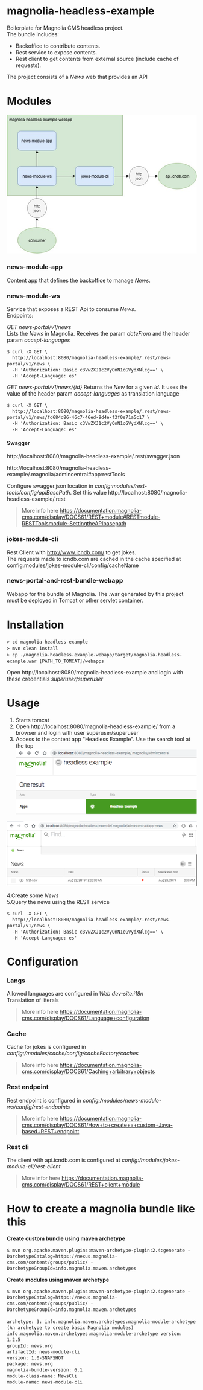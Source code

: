 # magnolia-headless-example
Boilerplate for Magnolia CMS headless project.  
The bundle includes:  
- Backoffice to contribute contents.
- Rest service to expose contents.
- Rest client to get contents from external source (include cache of requests).  

The project consists of a *News* web that provides an API

# Modules
![Modules](_dev/magnolia-headless-example.jpg)
### news-module-app
Content app that defines the backoffice to manage *News*.
### news-module-ws
Service that exposes a REST Api to consume *News*.  
Endpoints:  

*GET news-portal/v1/news*  
Lists the *News* in Magnolia. Receives the param *dateFrom* and the header param *accept-languages*
```
$ curl -X GET \
  http://localhost:8080/magnolia-headless-example/.rest/news-portal/v1/news \
  -H 'Authorization: Basic c3VwZXJ1c2VyOnN1cGVydXNlcg==' \
  -H 'Accept-Language: es'
```

*GET news-portal/v1/news/{id}*
Returns the *New* for a given *id*. It uses the value of the header param *accept-languages* as translation language
```  
$ curl -X GET \
  http://localhost:8080/magnolia-headless-example/.rest/news-portal/v1/news/fd684d86-46c7-46ed-9d4e-f3f0e71a5c17 \
  -H 'Authorization: Basic c3VwZXJ1c2VyOnN1cGVydXNlcg==' \
  -H 'Accept-Language: es'
```

#### Swagger
http://localhost:8080/magnolia-headless-example/.rest/swagger.json  
    
http://localhost:8080/magnolia-headless-example/.magnolia/admincentral#app:restTools

Configure swagger.json location in *config:modules/rest-tools/config/apiBasePath*.
Set this value http://localhost:8080/magnolia-headless-example/.rest

> More info here https://documentation.magnolia-cms.com/display/DOCS61/REST+module#RESTmodule-RESTToolsmodule-SettingtheAPIbasepath
### jokes-module-cli
Rest Client with http://www.icndb.com/ to get jokes.  
The requests made to icndb.com are cached in the cache specified at config:modules/jokes-module-cli/config/cacheName
### news-portal-and-rest-bundle-webapp
Webapp for the bundle of Magnolia. The .war generated by this project must be deployed in Tomcat or other servlet container.  
# Installation

`> cd magnolia-headless-example`  
`> mvn clean install`  
`> cp ./magnolia-headless-example-webapp/target/magnolia-headless-example.war [PATH_TO_TOMCAT]/webapps`  

Open http://localhost:8080/magnolia-headless-example and login with these credentials *superuser/superuser*

# Usage
1. Starts tomcat
2. Open http://localhost:8080/magnolia-headless-example/ from a browser and login with user superuser/superuser
3. Access to the content app "Headless Example". Use the search tool at the top
![Headless content app](_dev/open-headless-example.png)
  
![Headless content app](_dev/open-headless-example-2.png)
    
4.Create some *News*  
5.Query the news using the REST service
```
$ curl -X GET \
  http://localhost:8080/magnolia-headless-example/.rest/news-portal/v1/news \
  -H 'Authorization: Basic c3VwZXJ1c2VyOnN1cGVydXNlcg==' \
  -H 'Accept-Language: es'
```

# Configuration
### Langs
Allowed languages are configured in *Web dev-site:i18n*  
Translation of literals 
> More info here https://documentation.magnolia-cms.com/display/DOCS61/Language+configuration
### Cache
Cache for jokes is configured in *config:/modules/cache/config/cacheFactory/caches*  
> More info here https://documentation.magnolia-cms.com/display/DOCS61/Caching+arbitrary+objects
### Rest endpoint
Rest endpoint is configured in *config:/modules/news-module-ws/config/rest-endpoints*
> More info here https://documentation.magnolia-cms.com/display/DOCS61/How+to+create+a+custom+Java-based+REST+endpoint
### Rest cli
The client with api.icndb.com is configured at *config:/modules/jokes-module-cli/rest-client*
> More infor here https://documentation.magnolia-cms.com/display/DOCS61/REST+client+module

# How to create a magnolia bundle like this 

**Create custom bundle using maven archetype**  
```
$ mvn org.apache.maven.plugins:maven-archetype-plugin:2.4:generate -DarchetypeCatalog=https://nexus.magnolia-cms.com/content/groups/public/ -DarchetypeGroupId=info.magnolia.maven.archetypes
```
  
**Create modules using maven archetype**  
```
$ mvn org.apache.maven.plugins:maven-archetype-plugin:2.4:generate -DarchetypeCatalog=https://nexus.magnolia-cms.com/content/groups/public/ -DarchetypeGroupId=info.magnolia.maven.archetypes

archetype: 3: info.magnolia.maven.archetypes:magnolia-module-archetype (An archetype to create basic Magnolia modules)
info.magnolia.maven.archetypes:magnolia-module-archetype version: 1.2.5
groupId: news.org
artifactId: news-module-cli
version: 1.0-SNAPSHOT
package: news.org
magnolia-bundle-version: 6.1
module-class-name: NewsCli
module-name: news-module-cli
```